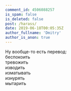 ```yaml
---
comment_id: 4506088257
is_spam: false
is_deleted: false
post: /harass/
date: 2019-06-18T00:05:35Z
author_fullname: 'Dmitry'
author_is_anon: true
---
```


<p>Ну вообще-то есть перевод:<br>беспокоить<br>тревожить<br>изводить<br>изматывать<br>изнурять<br>мытарить</p>
